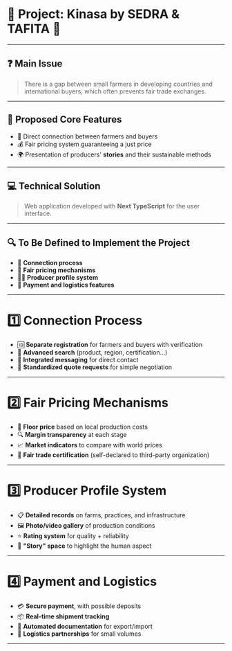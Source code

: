 # 🌱 Project: **Kinasa** by SEDRA & TAFITA 👥

---

## ❓ Main Issue

> There is a gap between small farmers in developing countries and international buyers, which often prevents fair trade exchanges.

---

## 🧩 Proposed Core Features

- 🧭 Direct connection between farmers and buyers
- 💰 Fair pricing system guaranteeing a just price
- 🌍 Presentation of producers' **stories** and their sustainable methods

---

## 💻 Technical Solution

> Web application developed with **Next TypeScript** for the user interface.

---

## 🔍 To Be Defined to Implement the Project

- 🔄 **Connection process**
- 💸 **Fair pricing mechanisms**
- 🧑‍🌾 **Producer profile system**
- 🚚 **Payment and logistics features**

---

# 1️⃣ Connection Process

- 🆔 **Separate registration** for farmers and buyers with verification
- 🔎 **Advanced search** (product, region, certification...)
- 💬 **Integrated messaging** for direct contact
- 📄 **Standardized quote requests** for simple negotiation

---

# 2️⃣ Fair Pricing Mechanisms

- 🧮 **Floor price** based on local production costs
- 🔍 **Margin transparency** at each stage
- 📈 **Market indicators** to compare with world prices
- 🧾 **Fair trade certification** (self-declared to third-party organization)

---

# 3️⃣ Producer Profile System

- 📋 **Detailed records** on farms, practices, and infrastructure
- 🖼️ **Photo/video gallery** of production conditions
- ⭐ **Rating system** for quality + reliability
- 📖 **"Story" space** to highlight the human aspect

---

# 4️⃣ Payment and Logistics

- 💳 **Secure payment**, with possible deposits
- 📦 **Real-time shipment tracking**
- 📜 **Automated documentation** for export/import
- 🤝 **Logistics partnerships** for small volumes

---
